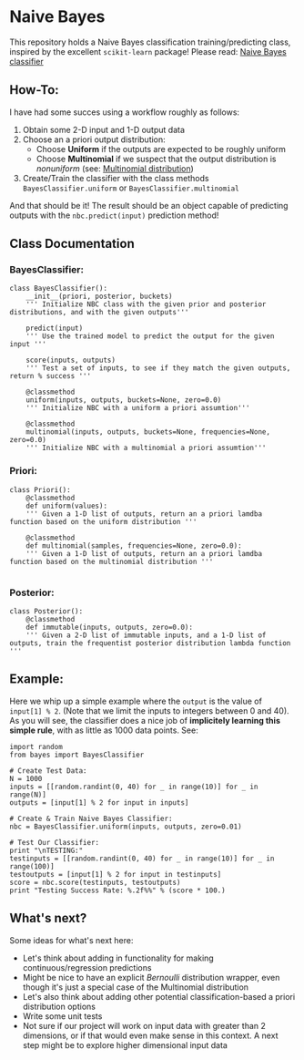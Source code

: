 # Naive Bayes
This repository holds a Naive Bayes classification training/predicting class, inspired by the excellent `scikit-learn` package! Please read: [Naive Bayes classifier](https://en.wikipedia.org/wiki/Naive_Bayes_classifier)

## How-To:
I have had some succes using a workflow roughly as follows:
1. Obtain some 2-D input and 1-D output data
2. Choose an a priori output distribution:
    - Choose **Uniform** if the outputs are expected to be roughly uniform 
    - Choose **Multinomial** if we suspect that the output distribution is _nonuniform_ (see: [Multinomial distribution](https://en.wikipedia.org/wiki/Multinomial_distribution))
3. Create/Train the classifier with the class methods `BayesClassifier.uniform` or `BayesClassifier.multinomial`

And that should be it! The result should be an object capable of predicting outputs with the `nbc.predict(input)` prediction method!

## Class Documentation

### BayesClassifier:
```
class BayesClassifier():
    __init__(priori, posterior, buckets)
    ''' Initialize NBC class with the given prior and posterior distributions, and with the given outputs'''
    
    predict(input)
    ''' Use the trained model to predict the output for the given input '''

    score(inputs, outputs)
    ''' Test a set of inputs, to see if they match the given outputs, return % success '''

    @classmethod 
    uniform(inputs, outputs, buckets=None, zero=0.0)
    ''' Initialize NBC with a uniform a priori assumtion'''
    
    @classmethod 
    multinomial(inputs, outputs, buckets=None, frequencies=None, zero=0.0)
    ''' Initialize NBC with a multinomial a priori assumtion'''

```

### Priori:
```
class Priori():
    @classmethod
    def uniform(values):
    ''' Given a 1-D list of outputs, return an a priori lamdba function based on the uniform distribution '''

    @classmethod
    def multinomial(samples, frequencies=None, zero=0.0):
    ''' Given a 1-D list of outputs, return an a priori lamdba function based on the multinomial distribution '''
    
```

### Posterior:
```
class Posterior():
    @classmethod
    def immutable(inputs, outputs, zero=0.0):
    ''' Given a 2-D list of immutable inputs, and a 1-D list of outputs, train the frequentist posterior distribution lambda function '''
```



## Example:
Here we whip up a simple example where the `output` is the value of `input[1] % 2`. (Note that we limit the inputs to integers between 0 and 40).  As you will see, the classifier does a nice job of **implicitely learning this simple rule**, with as little as 1000 data points. See:

```
import random
from bayes import BayesClassifier

# Create Test Data:
N = 1000
inputs = [[random.randint(0, 40) for _ in range(10)] for _ in range(N)]
outputs = [input[1] % 2 for input in inputs]

# Create & Train Naive Bayes Classifier:
nbc = BayesClassifier.uniform(inputs, outputs, zero=0.01)

# Test Our Classifier:
print "\nTESTING:"
testinputs = [[random.randint(0, 40) for _ in range(10)] for _ in range(100)]
testoutputs = [input[1] % 2 for input in testinputs]
score = nbc.score(testinputs, testoutputs)
print "Testing Success Rate: %.2f%%" % (score * 100.)
```

## What's next?
Some ideas for what's next here:
- Let's think about adding in functionality for making continuous/regression predictions
- Might be nice to have an explicit _Bernoulli_ distribution wrapper, even though it's just a special case of the Multinomial distribution
- Let's also think about adding other potential classification-based a priori distribution options
- Write some unit tests
- Not sure if our project will work on input data with greater than 2 dimensions, or if that would even make sense in this context.  A next step might be to explore higher dimensional input data

